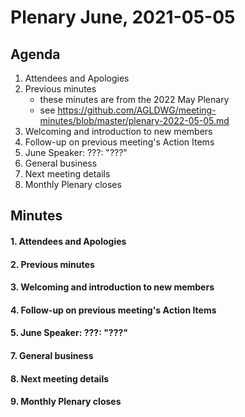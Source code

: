 # Plenary June, 2021-05-05

## Agenda

1. Attendees and Apologies
2. Previous minutes
    * these minutes are from the 2022 May Plenary
    * see https://github.com/AGLDWG/meeting-minutes/blob/master/plenary-2022-05-05.md
3. Welcoming and introduction to new members
4. Follow-up on previous meeting's Action Items
5. June Speaker: ???: "???"
7. General business 
8. Next meeting details
9. Monthly Plenary closes

## Minutes

#### 1. Attendees and Apologies
#### 2. Previous minutes
#### 3. Welcoming and introduction to new members
#### 4. Follow-up on previous meeting's Action Items
#### 5. June Speaker: ???: "???"
#### 7. General business 
#### 8. Next meeting details
#### 9. Monthly Plenary closes
